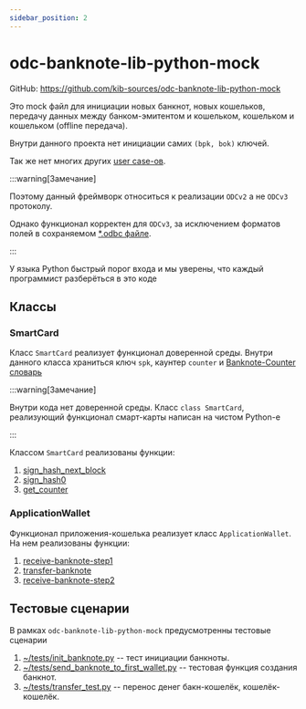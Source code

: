 ```yaml
---
sidebar_position: 2
---
```

# odc-banknote-lib-python-mock

GitHub: https://github.com/kib-sources/odc-banknote-lib-python-mock

Это mock файл
для инициации новых банкнот, 
новых кошельков,
передачу данных между банком-эмитентом и кошельком,
кошельком и кошельком (offline передача).

Внутри данного проекта 
нет инициации самих `(bpk, bok)`
ключей.

Так же нет многих других
[user case-ов](../potential/user-cases/index.md).


:::warning[Замечание]

Поэтому данный фреймворк относиться к реализации
`ODCv2` а не `ODCv3` протоколу.

Однако функционал корректен для `ODCv3`,
за исключением форматов полей в сохраняемом
[*.odbc файле](../banknote/odbc-file.md).

:::

У языка Python
быстрый порог входа и мы уверены, что 
каждый программист разберёться в это коде

## Классы


### SmartCard

Класс `SmartCard`
реализует функционал доверенной среды.
Внутри данного класса
храниться ключ 
`spk`, каунтер `counter` и 
[Banknote-Counter словарь](../architecture/wallet/banknote-counter-dict.md)

:::warning[Замечание]

Внутри кода нет доверенной среды.
Класс `class SmartCard`, 
реализующий функционал смарт-карты
написан на чистом Python-е

:::

Классом `SmartCard`
реализованы функции:
1. [sign_hash_next_block](../functions/sign-hash-next-block.md)
1. [sign_hash0](../functions/sign-hash0)
1. [get_counter](../functions/get-counter.md)

### ApplicationWallet

Функционал приложения-кошелька
реализует класс `ApplicationWallet`.
На нем реализованы
функции:
1. [receive-banknote-step1](../functions/receive-banknote-step1.md)
1. [transfer-banknote](../functions/transfer-banknote.md)
1. [receive-banknote-step2](../functions/receive-banknote-step2.md)


## Тестовые сценарии

В рамках 
`odc-banknote-lib-python-mock`
предусмотренны тестовые сценарии

1. [~/tests/init_banknote.py](https://github.com/kib-sources/odc-banknote-lib-python-mock/blob/master/tests/init_banknote.py) -- тест инициации банкноты.
2. [~/tests/send_banknote_to_first_wallet.py](https://github.com/kib-sources/odc-banknote-lib-python-mock/blob/master/tests/init_wallets.py) -- тестовая функция создания банкнот.
3. [~/tests/transfer_test.py](https://github.com/kib-sources/odc-banknote-lib-python-mock/blob/master/tests/transfer_test.py) -- перенос денег бакн-кошелёк, кошелёк-кошелёк.

